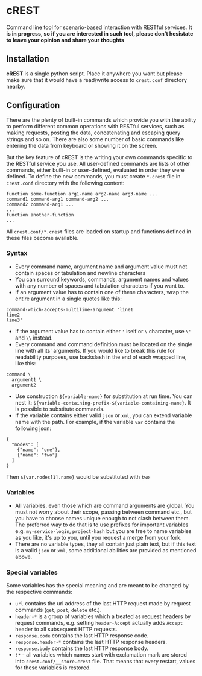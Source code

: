 # cREST
Command line tool for scenario-based interaction with RESTful services. **It is in progress, so if you are interested in such tool, please don't hesistate to leave your opinion and share your thoughts**

## Installation
**cREST** is a single python script. Place it anywhere you want but please make sure that it would have a read/write access to `crest.conf` directory nearby.

## Configuration
There are the plenty of built-in commands which provide you with the ability to perform different common operations with RESTful services, such as making requests, posting the data, concatenating and escaping query strings and so on. There are also some number of basic commands like entering the data from keyboard or showing it on the screen.

But the key feature of cREST is the writing your own commands specific to the RESTful service you use. All user-defined commands are lists of other commands, either built-in or user-defined, evaluated in order they were defined. To define the new commands, you must create `*.crest` file in `crest.conf` directory with the following content:
```
function some-function arg1-name arg2-name arg3-name ...
command1 command-arg1 command-arg2 ...
command2 command-arg1 ...
...
function another-function
...
```
All `crest.conf/*.crest` files are loaded on startup and functions defined in these files become available.
### Syntax
* Every command name, argument name and argument value must not contain spaces or tabulation and newline characters
* You can surround keywords, commands, argument names and values with any number of spaces and tabulation characters if you want to.
* If an argument value has to contain one of these characters, wrap the entire argument in a single quotes like this:
```
command-which-accepts-multiline-argument 'line1
line2
line3'
```
* If the argument value has to contain either `'` iself or `\` character, use `\'` and `\\` instead.
* Every command and command definition must be located on the single line with all its' arguments. If you would like to break this rule for readability purposes, use backslash in the end of each wrapped line, like this:
```
command \
  argument1 \
  argument2
```
* Use construction `${variable-name}` for substitution at run time. You can nest it: `${variable-containing-prefix-${variable-containing-name}`. It is possible to substitute commands.
* If the variable contains either valid `json` or `xml`, you can extend variable name with the path. For example, if the variable `var` contains the following json:
```
{
  "nodes": [
    {"name": "one"},
    {"name": "two"}
  ]
}
```
Then `${var.nodes[1].name}` would be substituted with `two`

### Variables
* All variables, even those which are command arguments are global. You must not worry about their scope, passing between command etc., but you have to choose names unique enough to not clash between them. The preferred way to do that is to use prefixes for important variables e.g. `my-service-login`, `project-hash` but you are free to name variables as you like, it's up to you, until you request a merge from your fork.
* There are no variable types, they all contain just plain text, but if this text is a valid `json` or `xml`, some additional abilities are provided as mentioned above.

### Special variables
Some variables has the special meaning and are meant to be changed by the respective commands:
* `url` contains the url address of the last HTTP request made by request commands (`get`, `post`, `delete` etc.).
* `header-*` is a group of variables which a treated as request headers by request commands, e.g. setting `header-Accept` actually adds `Accept` header to all subsequent HTTP requests.
* `response.code` contains the last HTTP response code.
* `response.header-*` contains the last HTTP response headers.
* `response.body` contains the last HTTP response body.
* `!*` - all variables which names start with exclamation mark are stored into `crest.conf/__store.crest` file. That means that every restart, values for these variables is restored.
